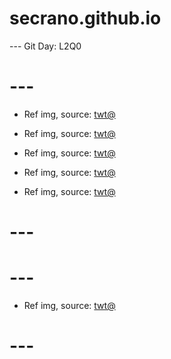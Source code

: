 # secrano.github.io

--- Git Day: L2Q0

# ---

- Ref img, source: [twt@](https://x.com/archi_reum/status/1950545707775004684)

- Ref img, source: [twt@](https://x.com/philazora/status/1950532291911942490)

- Ref img, source: [twt@](https://x.com/HawkgirlDCU/status/1950237990367776937)

- Ref img, source: [twt@](https://x.com/animel7316/status/1950548131005022500)

- Ref img, source: [twt@](https://x.com/koko_0316a/status/1950315401570562065)

# ---
# ---

- Ref img, source: [twt@](https://x.com/TheOscarRace/status/1950240603071271259)

# ---
